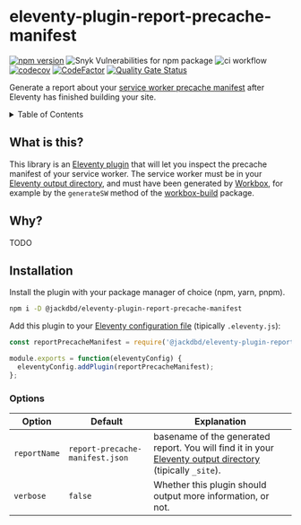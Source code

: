 # eleventy-plugin-report-precache-manifest

[![npm version](https://badge.fury.io/js/@jackdbd%2Feleventy-plugin-report-precache-manifest.svg)](https://badge.fury.io/js/@jackdbd%2Feleventy-plugin-report-precache-manifest)
![Snyk Vulnerabilities for npm package](https://img.shields.io/snyk/vulnerabilities/npm/@jackdbd%2Feleventy-plugin-report-precache-manifest)
![ci workflow](https://github.com/jackdbd/eleventy-plugin-report-precache-manifest/actions/workflows/ci.yml/badge.svg)
[![codecov](https://codecov.io/gh/jackdbd/eleventy-plugin-report-precache-manifest/branch/main/graph/badge.svg?token=XjuB9ZdY5m)](https://codecov.io/gh/jackdbd/eleventy-plugin-report-precache-manifest) [![CodeFactor](https://www.codefactor.io/repository/github/jackdbd/eleventy-plugin-report-precache-manifest/badge)](https://www.codefactor.io/repository/github/jackdbd/eleventy-plugin-report-precache-manifest)
[![Quality Gate Status](https://sonarcloud.io/api/project_badges/measure?project=jackdbd_eleventy-plugin-report-precache-manifest&metric=alert_status)](https://sonarcloud.io/dashboard?id=jackdbd_eleventy-plugin-report-precache-manifest)

Generate a report about your [service worker precache manifest](https://developer.chrome.com/docs/workbox/modules/workbox-precaching/) after Eleventy has finished building your site.

<!-- START doctoc generated TOC please keep comment here to allow auto update -->
<!-- DON'T EDIT THIS SECTION, INSTEAD RE-RUN doctoc TO UPDATE -->
<details><summary>Table of Contents</summary>

- [What is this?](#what-is-this)
- [Why?](#why)
- [Installation](#installation)
  - [Options](#options)

<!-- END doctoc generated TOC please keep comment here to allow auto update -->
</details>

## What is this?

This library is an [Eleventy plugin](https://www.11ty.dev/docs/plugins/) that will let you inspect the precache manifest of your service worker. The service worker must be in your [Eleventy output directory](https://www.11ty.dev/docs/config/#output-directory), and must have been generated by [Workbox](https://developer.chrome.com/docs/workbox/), for example by the `generateSW` method of the [workbox-build](https://developer.chrome.com/docs/workbox/reference/workbox-build/) package.

## Why?

TODO

## Installation

Install the plugin with your package manager of choice (npm, yarn, pnpm).

```sh
npm i -D @jackdbd/eleventy-plugin-report-precache-manifest
```

Add this plugin to your [Eleventy configuration file](https://www.11ty.dev/docs/config/) (tipically `.eleventy.js`):

```js
const reportPrecacheManifest = require('@jackdbd/eleventy-plugin-report-precache-manifest');

module.exports = function(eleventyConfig) {
  eleventyConfig.addPlugin(reportPrecacheManifest);
};
```

### Options

| Option | Default | Explanation |
| --- | --- | --- |
| `reportName` | `report-precache-manifest.json` | basename of the generated report. You will find it in your [Eleventy output directory](https://www.11ty.dev/docs/config/#output-directory) (tipically `_site`). |
| `verbose` | `false` | Whether this plugin should output more information, or not. |